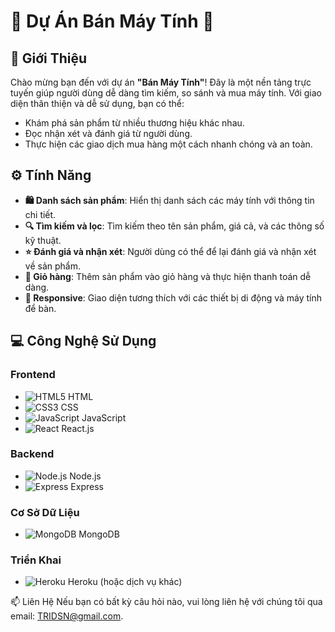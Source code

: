 # 🌟 Dự Án Bán Máy Tính 🌟

## 📖 Giới Thiệu

Chào mừng bạn đến với dự án **"Bán Máy Tính"**! Đây là một nền tảng trực tuyến giúp người dùng dễ dàng tìm kiếm, so sánh và mua máy tính. Với giao diện thân thiện và dễ sử dụng, bạn có thể:

- Khám phá sản phẩm từ nhiều thương hiệu khác nhau.
- Đọc nhận xét và đánh giá từ người dùng.
- Thực hiện các giao dịch mua hàng một cách nhanh chóng và an toàn.

## ⚙️ Tính Năng

- **🛍️ Danh sách sản phẩm**: Hiển thị danh sách các máy tính với thông tin chi tiết.
- **🔍 Tìm kiếm và lọc**: Tìm kiếm theo tên sản phẩm, giá cả, và các thông số kỹ thuật.
- **⭐ Đánh giá và nhận xét**: Người dùng có thể để lại đánh giá và nhận xét về sản phẩm.
- **🛒 Giỏ hàng**: Thêm sản phẩm vào giỏ hàng và thực hiện thanh toán dễ dàng.
- **📱 Responsive**: Giao diện tương thích với các thiết bị di động và máy tính để bàn.

## 💻 Công Nghệ Sử Dụng

### Frontend
- ![HTML5](https://img.shields.io/badge/HTML5-E34F26?style=flat-square&logo=html5&logoColor=white) HTML
- ![CSS3](https://img.shields.io/badge/CSS3-1572B6?style=flat-square&logo=css3&logoColor=white) CSS
- ![JavaScript](https://img.shields.io/badge/JavaScript-F7DF1E?style=flat-square&logo=javascript&logoColor=black) JavaScript
- ![React](https://img.shields.io/badge/React-61DAFB?style=flat-square&logo=react&logoColor=black) React.js

### Backend
- ![Node.js](https://img.shields.io/badge/Node.js-339933?style=flat-square&logo=nodedotjs&logoColor=white) Node.js
- ![Express](https://img.shields.io/badge/Express.js-000000?style=flat-square&logo=express&logoColor=white) Express

### Cơ Sở Dữ Liệu
- ![MongoDB](https://img.shields.io/badge/MongoDB-47A248?style=flat-square&logo=mongodb&logoColor=white) MongoDB

### Triển Khai
- ![Heroku](https://img.shields.io/badge/Heroku-430098?style=flat-square&logo=heroku&logoColor=white) Heroku (hoặc dịch vụ khác)

📫 Liên Hệ
Nếu bạn có bất kỳ câu hỏi nào, vui lòng liên hệ với chúng tôi qua email: TRIDSN@gmail.com.
